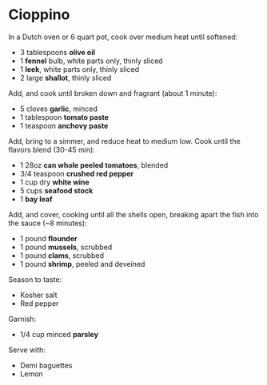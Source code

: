 # Cioppino

In a Dutch oven or 6 quart pot, cook over medium heat until softened:

* 3 tablespoons **olive oil**
* 1 **fennel** bulb, white parts only, thinly sliced
* 1 **leek**, white parts only, thinly sliced
* 2 large **shallot**, thinly sliced

Add, and cook until broken down and fragrant (about 1 minute):

* 5 cloves **garlic**, minced
* 1 tablespoon **tomato paste**
* 1 teaspoon **anchovy paste**

Add, bring to a simmer, and reduce heat to medium low. Cook until the flavors blend (30-45 min):

* 1 28oz **can whole peeled tomatoes**, blended
* 3/4 teaspoon **crushed red pepper**
* 1 cup dry **white wine**
* 5 cups **seafood stock**
* 1 **bay leaf**

Add, and cover, cooking until all the shells open, breaking apart the fish into the sauce (~8 minutes):

* 1 pound **flounder**
* 1 pound **mussels**, scrubbed
* 1 pound **clams**, scrubbed
* 1 pound **shrimp**, peeled and deveined

Season to taste:

- Kosher salt
- Red pepper

Garnish:

* 1/4 cup minced **parsley**

Serve with:

* Demi baguettes
* Lemon
